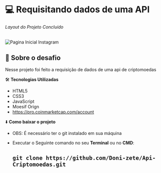 
 # :computer:  Requisitando dados de uma API
######  Layout do Projeto Concluído
![Pagina Inicial Instagram](https://github.com/Doni-zete/Api-Criptomoedas/blob/main/cripto.gif)

## :rocket: Sobre o desafio


 Nesse projeto foi feito a requisição de dados de uma api de criptomoedas  

:hammer_and_wrench: **Tecnologias Utilizadas**
* HTML5
* CSS3
* JavaScript
* Moesif Orign
* https://pro.coinmarketcap.com/account

:arrow_down: **Como baixar o projeto**

* OBS: É necessário ter o git instalado em sua máquina
* Executar o Seguinte comando no seu **Terminal** ou no **CMD**:

  ## `git clone https://github.com/Doni-zete/Api-Criptomoedas.git`
        
        
        

